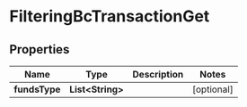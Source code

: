 # FilteringBcTransactionGet

## Properties
Name | Type | Description | Notes
------------ | ------------- | ------------- | -------------
**fundsType** | **List&lt;String&gt;** |  |  [optional]
